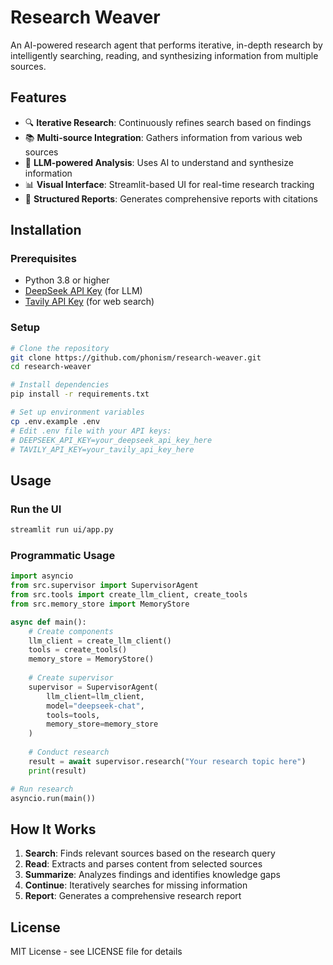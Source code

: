 # Research Weaver

An AI-powered research agent that performs iterative, in-depth research by intelligently searching, reading, and synthesizing information from multiple sources.

## Features

- 🔍 **Iterative Research**: Continuously refines search based on findings
- 📚 **Multi-source Integration**: Gathers information from various web sources
- 🤖 **LLM-powered Analysis**: Uses AI to understand and synthesize information
- 📊 **Visual Interface**: Streamlit-based UI for real-time research tracking
- 📝 **Structured Reports**: Generates comprehensive reports with citations

## Installation

### Prerequisites

- Python 3.8 or higher
- [DeepSeek API Key](https://platform.deepseek.com/) (for LLM)
- [Tavily API Key](https://tavily.com/) (for web search)

### Setup

```bash
# Clone the repository
git clone https://github.com/phonism/research-weaver.git
cd research-weaver

# Install dependencies
pip install -r requirements.txt

# Set up environment variables
cp .env.example .env
# Edit .env file with your API keys:
# DEEPSEEK_API_KEY=your_deepseek_api_key_here
# TAVILY_API_KEY=your_tavily_api_key_here
```

## Usage

### Run the UI

```bash
streamlit run ui/app.py
```

### Programmatic Usage

```python
import asyncio
from src.supervisor import SupervisorAgent
from src.tools import create_llm_client, create_tools
from src.memory_store import MemoryStore

async def main():
    # Create components
    llm_client = create_llm_client()
    tools = create_tools()
    memory_store = MemoryStore()
    
    # Create supervisor
    supervisor = SupervisorAgent(
        llm_client=llm_client,
        model="deepseek-chat",
        tools=tools,
        memory_store=memory_store
    )
    
    # Conduct research
    result = await supervisor.research("Your research topic here")
    print(result)

# Run research
asyncio.run(main())
```

## How It Works

1. **Search**: Finds relevant sources based on the research query
2. **Read**: Extracts and parses content from selected sources
3. **Summarize**: Analyzes findings and identifies knowledge gaps
4. **Continue**: Iteratively searches for missing information
5. **Report**: Generates a comprehensive research report

## License

MIT License - see LICENSE file for details